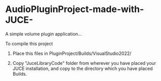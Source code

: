 # AudioPluginProject-made-with-JUCE-

A simple volume plugin application...

To compile this project

1. Place this files in    PluginProject/Builds/VisualStudio2022/

2. Copy "JuceLibraryCode" folder from wherever you have placed your JUCE installation, and copy to the directory which you have placed
Builds.
